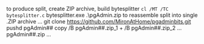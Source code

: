 to produce split, create ZIP archive, build bytesplitter
`cl /MT /TC bytesplitter.c`
bytesplitter.exe .\pgAdmin.zip
to reassemble split into single .ZIP archive
...
git clone https://github.com/MironAtHome/pgadminbits.git
pushd pgAdmin##
copy /B pgAdmin##.zip_1 + /B pgAdmin##.zip_2 ... pgAdmin##.zip
...

